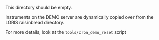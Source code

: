 This directory should be empty.

Instruments on the DEMO server are dynamically copied over from the LORIS raisinbread directory.

For more details, look at the `tools/cron_demo_reset` script
